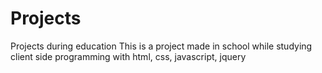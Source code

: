 # Projects
Projects during education
This is a project made in school while studying client side programming with html, css, javascript, jquery
